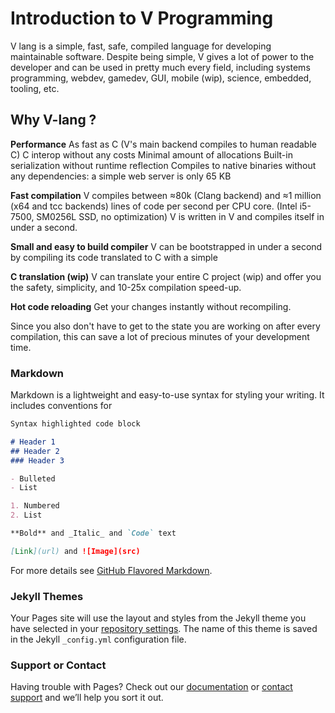 # Introduction to V Programming

V lang is a simple, fast, safe, compiled language for developing maintainable software. Despite being simple, V gives a lot of power to the developer and can be used in pretty much every field, including systems programming, webdev, gamedev, GUI, mobile (wip), science, embedded, tooling, etc.

## Why V-lang ?

**Performance**
      As fast as C (V's main backend compiles to human readable C)
      C interop without any costs
      Minimal amount of allocations
      Built-in serialization without runtime reflection
      Compiles to native binaries without any dependencies: a simple web server is only 65 KB
 
**Fast compilation**
      V compiles between ≈80k (Clang backend) and ≈1 million (x64 and tcc backends) lines of code per second per CPU core.
      (Intel i5-7500, SM0256L SSD, no optimization)
      V is written in V and compiles itself in under a second. 

**Small and easy to build compiler**
      V can be bootstrapped in under a second by compiling its code translated to C with a simple      

**C translation (wip)**
      V can translate your entire C project (wip) and offer you the safety, simplicity, and 10-25x compilation speed-up.

**Hot code reloading**
Get your changes instantly without recompiling.

Since you also don't have to get to the state you are working on after every compilation, this can save a lot of precious minutes of your development time.

### Markdown

Markdown is a lightweight and easy-to-use syntax for styling your writing. It includes conventions for

```markdown
Syntax highlighted code block

# Header 1
## Header 2
### Header 3

- Bulleted
- List

1. Numbered
2. List

**Bold** and _Italic_ and `Code` text

[Link](url) and ![Image](src)
```

For more details see [GitHub Flavored Markdown](https://guides.github.com/features/mastering-markdown/).

### Jekyll Themes

Your Pages site will use the layout and styles from the Jekyll theme you have selected in your [repository settings](https://github.com/Allan-Alexander/V-Programming/settings). The name of this theme is saved in the Jekyll `_config.yml` configuration file.

### Support or Contact

Having trouble with Pages? Check out our [documentation](https://docs.github.com/categories/github-pages-basics/) or [contact support](https://github.com/contact) and we’ll help you sort it out.
